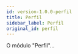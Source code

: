 ```yaml
---
id: version-1.0.0-perfil
title: Perfil
sidebar_label: Perfil
original_id: perfil
---
```


O módulo "Perfil"...
